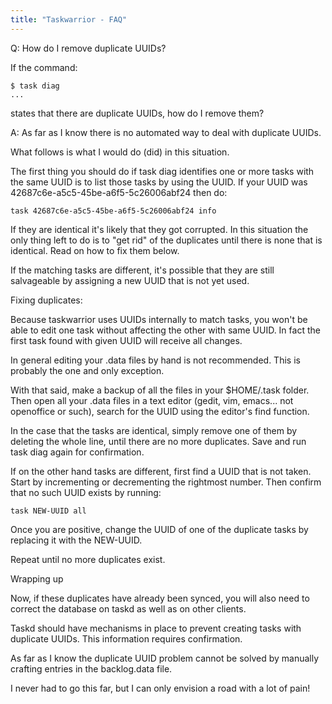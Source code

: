 ```yaml
---
title: "Taskwarrior - FAQ"
---
```


Q: How do I remove duplicate UUIDs?

If the command:

```
$ task diag
...
```

states that there are duplicate UUIDs, how do I remove them?

A: As far as I know there is no automated way to deal with duplicate UUIDs.

What follows is what I would do (did) in this situation.

The first thing you should do if task diag identifies one or more tasks with the same UUID is to list those tasks by using the UUID.
If your UUID was 42687c6e-a5c5-45be-a6f5-5c26006abf24 then do:

```
task 42687c6e-a5c5-45be-a6f5-5c26006abf24 info
```

If they are identical it's likely that they got corrupted.
In this situation the only thing left to do is to "get rid" of the duplicates until there is none that is identical.
Read on how to fix them below.

If the matching tasks are different, it's possible that they are still salvageable by assigning a new UUID that is not yet used. 

Fixing duplicates:

Because taskwarrior uses UUIDs internally to match tasks, you won't be able to edit one task without affecting the other with same UUID.
In fact the first task found with given UUID will receive all changes.

In general editing your .data files by hand is not recommended.
This is probably the one and only exception.

With that said, make a backup of all the files in your $HOME/.task folder.
Then open all your .data files in a text editor (gedit, vim, emacs... not openoffice or such), search for the UUID using the editor's find function.

In the case that the tasks are identical, simply remove one of them by deleting the whole line, until there are no more duplicates.
Save and run task diag again for confirmation.

If on the other hand tasks are different, first find a UUID that is not taken.
Start by incrementing or decrementing the rightmost number.
Then confirm that no such UUID exists by running:

```
task NEW-UUID all
```

Once you are positive, change the UUID of one of the duplicate tasks by replacing it with the NEW-UUID.

Repeat until no more duplicates exist.

Wrapping up

Now, if these duplicates have already been synced, you will also need to correct the database on taskd as well as on other clients.

Taskd should have mechanisms in place to prevent creating tasks with duplicate UUIDs.
This information requires confirmation.

As far as I know the duplicate UUID problem cannot be solved by manually crafting entries in the backlog.data file.

I never had to go this far, but I can only envision a road with a lot of pain!
